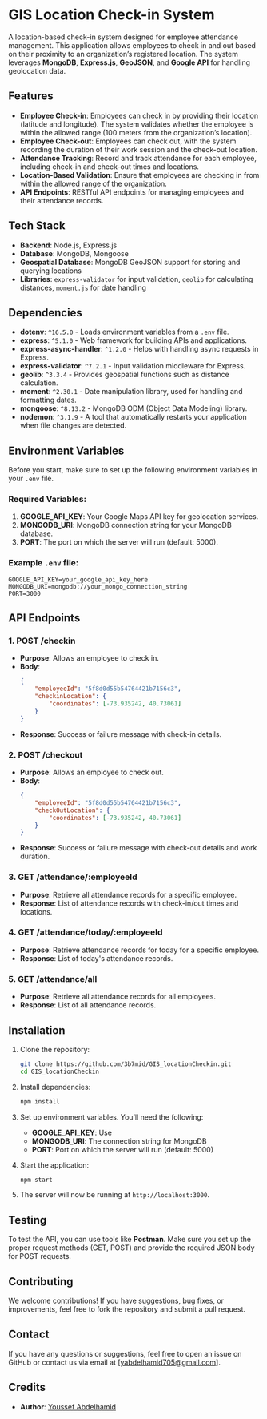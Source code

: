 # GIS Location Check-in System

A location-based check-in system designed for employee attendance management. This application allows employees to check in and out based on their proximity to an organization’s registered location. The system leverages **MongoDB**, **Express.js**, **GeoJSON**, and **Google API** for handling geolocation data.

## Features
- **Employee Check-in**: Employees can check in by providing their location (latitude and longitude). The system validates whether the employee is within the allowed range (100 meters from the organization’s location).
- **Employee Check-out**: Employees can check out, with the system recording the duration of their work session and the check-out location.
- **Attendance Tracking**: Record and track attendance for each employee, including check-in and check-out times and locations.
- **Location-Based Validation**: Ensure that employees are checking in from within the allowed range of the organization.
- **API Endpoints**: RESTful API endpoints for managing employees and their attendance records.

## Tech Stack
- **Backend**: Node.js, Express.js
- **Database**: MongoDB, Mongoose
- **Geospatial Database**: MongoDB GeoJSON support for storing and querying locations
- **Libraries**: `express-validator` for input validation, `geolib` for calculating distances, `moment.js` for date handling

## Dependencies
- **dotenv**: `^16.5.0` - Loads environment variables from a `.env` file.
- **express**: `^5.1.0` - Web framework for building APIs and applications.
- **express-async-handler**: `^1.2.0` - Helps with handling async requests in Express.
- **express-validator**: `^7.2.1` - Input validation middleware for Express.
- **geolib**: `^3.3.4` - Provides geospatial functions such as distance calculation.
- **moment**: `^2.30.1` - Date manipulation library, used for handling and formatting dates.
- **mongoose**: `^8.13.2` - MongoDB ODM (Object Data Modeling) library.
- **nodemon**: `^3.1.9` - A tool that automatically restarts your application when file changes are detected.

## Environment Variables

Before you start, make sure to set up the following environment variables in your `.env` file.

### Required Variables:
1. **GOOGLE_API_KEY**: Your Google Maps API key for geolocation services.
2. **MONGODB_URI**: MongoDB connection string for your MongoDB database.
3. **PORT**: The port on which the server will run (default: 5000).

### Example `.env` file:

```env
GOOGLE_API_KEY=your_google_api_key_here
MONGODB_URI=mongodb://your_mongo_connection_string
PORT=3000
```

## API Endpoints

### 1. POST /checkin
- **Purpose**: Allows an employee to check in.
- **Body**:
    ```json
    {
        "employeeId": "5f8d0d55b54764421b7156c3",
        "checkinLocation": {
            "coordinates": [-73.935242, 40.73061]
        }
    }
    ```
- **Response**: Success or failure message with check-in details.

### 2. POST /checkout
- **Purpose**: Allows an employee to check out.
- **Body**:
    ```json
    {
        "employeeId": "5f8d0d55b54764421b7156c3",
        "checkOutLocation": {
            "coordinates": [-73.935242, 40.73061]
        }
    }
    ```
- **Response**: Success or failure message with check-out details and work duration.

### 3. GET /attendance/:employeeId
- **Purpose**: Retrieve all attendance records for a specific employee.
- **Response**: List of attendance records with check-in/out times and locations.

### 4. GET /attendance/today/:employeeId
- **Purpose**: Retrieve attendance records for today for a specific employee.
- **Response**: List of today's attendance records.

### 5. GET /attendance/all
- **Purpose**: Retrieve all attendance records for all employees.
- **Response**: List of all attendance records.

## Installation

1. Clone the repository:
    ```bash
    git clone https://github.com/3b7mid/GIS_locationCheckin.git
    cd GIS_locationCheckin
    ```

2. Install dependencies:
    ```bash
    npm install
    ```

3. Set up environment variables. You’ll need the following:
    - **GOOGLE_API_KEY**: Use 
    - **MONGODB_URI**: The connection string for MongoDB
    - **PORT**: Port on which the server will run (default: 5000)

4. Start the application:
    ```bash
    npm start
    ```

5. The server will now be running at `http://localhost:3000`.

## Testing

To test the API, you can use tools like **Postman**. Make sure you set up the proper request methods (GET, POST) and provide the required JSON body for POST requests.

## Contributing

We welcome contributions! If you have suggestions, bug fixes, or improvements, feel free to fork the repository and submit a pull request.

## Contact

If you have any questions or suggestions, feel free to open an issue on GitHub or contact us via email at [yabdelhamid705@gmail.com].

## Credits

- **Author**: [Youssef Abdelhamid](https://github.com/3b7mid)